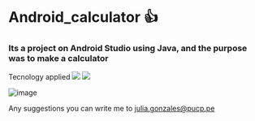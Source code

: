 #  Android_calculator 👍 
### Its a project on Android Studio using Java, and the purpose was to make a calculator

Tecnology applied 
<img src="https://img.shields.io/badge/-Java-red">
<img src="https://img.shields.io/badge/-xml-yellowgreen">

![image](https://github.com/juliaigz/Android_calculator/assets/40221707/9b57329a-0cf7-4f7b-9f21-96efe7be1be5)

Any suggestions you can write me to julia.gonzales@pucp.pe 

